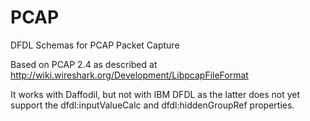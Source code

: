 PCAP
====

DFDL Schemas for PCAP Packet Capture

Based on PCAP 2.4 as described at http://wiki.wireshark.org/Development/LibpcapFileFormat

It works with Daffodil, but not with IBM DFDL as the latter does not yet support 
the dfdl:inputValueCalc and dfdl:hiddenGroupRef properties.
